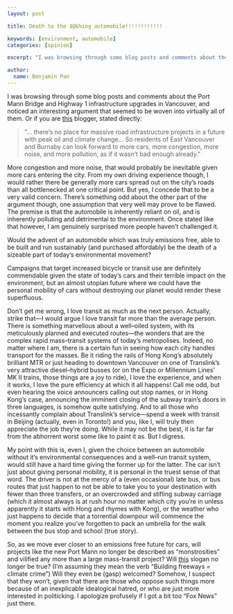 ```yaml
---
layout: post

title: Death to the $@&%ing automobile!!!!!!!!!!!!

keywords: [environment, automobile]
categories: [opinion]

excerpt: "I was browsing through some blog posts and comments about the Port Mann Bridge and Highway 1 infrastructure upgrades in Vancouver, and noticed an interesting argument that seemed to be woven into virtually all of them. I am genuinely surprised more people haven’t challenged it."

author:
  name: Benjamin Pan
---
```


I was browsing through some blog posts and comments about the Port Mann Bridge and Highway 1 infrastructure upgrades in Vancouver, and noticed an interesting argument that seemed to be woven into virtually all of them. Or if you are [this](http://www.2020vancouver.com/node/46) blogger, stated directly:

> "… there’s no place for massive road infrastructure projects in a future with peak oil and climate change… So residents of East Vancouver and Burnaby can look forward to more cars, more congestion, more noise, and more pollution, as if it wasn’t bad enough already."

More congestion and more noise, that would probably be inevitable given more cars entering the city. From my own driving experience though, I would rather there be generally more cars spread out on the city’s roads than all bottlenecked at one critical point. But yes, I concede that to be a very valid concern. There’s something odd about the other part of the argument though, one assumption that very well may prove to be flawed. The premise is that the automobile is inherently reliant on oil, and is inherently polluting and detrimental to the environment. Once stated like that however, I am genuinely surprised more people haven’t challenged it.

Would the advent of an automobile which was truly emissions free, able to be built and run sustainably (and purchased affordably) be the death of a sizeable part of today’s environmental movement?

Campaigns that target increased bicycle or transit use are definitely commendable given the state of today’s cars and their terrible impact on the environment, but an almost utopian future where we could have the personal mobility of cars without destroying our planet would render these superfluous.

Don’t get me wrong, I love transit as much as the next person. Actually, strike that—I would argue I love transit far more than the average person. There is something marvellous about a well–oiled system, with its meticulously planned and executed routes—the wonders that are the complex rapid mass–transit systems of today’s metropolises. Indeed, no matter where I am, there is a certain fun in seeing how each city handles transport for the masses. Be it riding the rails of Hong Kong’s absolutely brilliant MTR or just heading to downtown Vancouver on one of Translink’s very attractive diesel–hybrid busses (or on the Expo or Millennium Lines’ MK II trains, those things are a joy to ride), I love the experience, and when it works, I love the pure efficiency at which it all happens! Call me odd, but even hearing the voice announcers calling out stop names, or in Hong Kong’s case, announcing the imminent closing of the subway train’s doors in three languages, is somehow quite satisfying. And to all those who incessantly complain about Translink’s service—spend a week with transit in Beijing (actually, even in Toronto!) and you, like I, will truly then appreciate the job they’re doing. While it may not be the best, it is far far from the abhorrent worst some like to paint it as. But I digress.

My point with this is, even I, given the choice between an automobile without it’s environmental consequences and a well–run transit system, would still have a hard time giving the former up for the latter. The car isn’t just about giving personal mobility, it is personal in the truest sense of that word. The driver is not at the mercy of a (even occasional) late bus, or bus routes that just happen to not be able to take you to your destination with fewer than three transfers, or an overcrowded and stifling subway carriage (which it almost always is at rush hour no matter which city you’re in unless apparently it starts with Hong and rhymes with Kong), or the weather who just happens to decide that a torrential downpour will commence the moment you realize you’ve forgotten to pack an umbrella for the walk between the bus stop and school (true story).

So, as we move ever closer to an emissions free future for cars, will projects like the new Port Mann no longer be described as “monstrosities” and vilified any more than a large mass-transit project? Will [this](http://twitpic.com/2widej) slogan no longer be true? (I’m assuming they mean the verb “Building freeways = climate crime”) Will they even be (gasp) welcomed? Somehow, I suspect that they won’t, given that there are those who oppose such things more because of an inexplicable idealogical hatred, or who are just more interested in politicking. I apologize profusely if I got a bit too “Fox News” just there.
